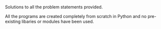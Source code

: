 Solutions to all the problem statements provided.

All the programs are created completely from scratch in Python and no pre-existing libaries or modules have been used.